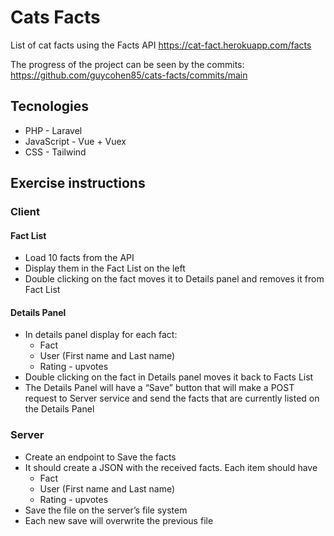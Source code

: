 # Cats Facts
List of cat facts using the Facts API 
https://cat-fact.herokuapp.com/facts

The progress of the project can be seen by the commits: 
https://github.com/guycohen85/cats-facts/commits/main

## Tecnologies
- PHP - Laravel
- JavaScript - Vue + Vuex
- CSS - Tailwind
    
## Exercise instructions
### Client
#### Fact List
- Load 10 facts from the API
- Display them in the Fact List on the left
- Double clicking on the fact moves it to Details panel and removes it from Fact
List
#### Details Panel
- In details panel display for each fact:
    - Fact
    - User (First name and Last name)
    - Rating - upvotes
- Double clicking on the fact in Details panel moves it back to Facts List
- The Details Panel will have a “Save” button that will make a POST request to
Server service and send the facts that are currently listed on the Details Panel

### Server
- Create an endpoint to Save the facts
- It should create a JSON with the received facts. Each item should have
    - Fact
    - User (First name and Last name)
    - Rating - upvotes
- Save the file on the server’s file system
- Each new save will overwrite the previous file
